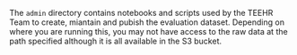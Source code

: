 The `admin` directory contains notebooks and scripts used by the TEEHR Team to create, miantain and pubish the evaluation dataset.  Depending on where you are running this, you may not have access to the raw data at the path specified although it is all available in the S3 bucket.